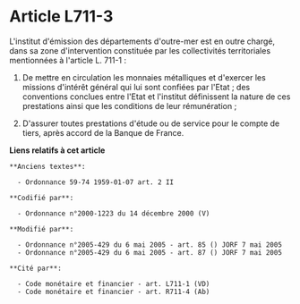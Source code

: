 # Article L711-3

L'institut d'émission des départements d'outre-mer est en outre chargé, dans sa zone d'intervention constituée par les
collectivités territoriales mentionnées à l'article L. 711-1 : 

1. De mettre en circulation les monnaies métalliques et d'exercer les missions d'intérêt général qui lui sont confiées par
l'Etat ; des conventions conclues entre l'Etat et l'institut définissent la nature de ces prestations ainsi que les
conditions de leur rémunération ; 

2. D'assurer toutes prestations d'étude ou de service pour le compte de tiers, après accord de la Banque de France.

**Liens relatifs à cet article**

	**Anciens textes**:

	  - Ordonnance 59-74 1959-01-07 art. 2 II

	**Codifié par**:

	  - Ordonnance n°2000-1223 du 14 décembre 2000 (V)

	**Modifié par**:

	  - Ordonnance n°2005-429 du 6 mai 2005 - art. 85 () JORF 7 mai 2005
	  - Ordonnance n°2005-429 du 6 mai 2005 - art. 87 () JORF 7 mai 2005

	**Cité par**:

	  - Code monétaire et financier - art. L711-1 (VD)
	  - Code monétaire et financier - art. R711-4 (Ab)
